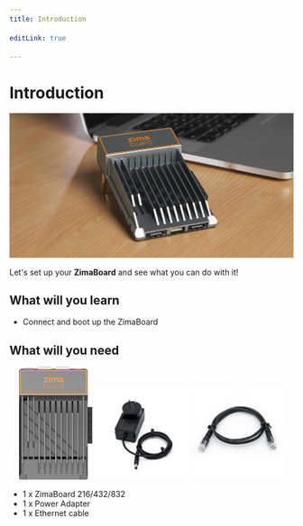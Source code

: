 ```yaml
---
title: Introduction

editLink: true

---
```


# Introduction

![ZimaBoard](/images/ZimaBoard/g4.jpeg)

Let's set up your **ZimaBoard** and see what you can do with it!

## What will you learn

- Connect and boot up the ZimaBoard

## What will you need

<p style="text-align: center;" >
  <img src="/images/ZimaBoard/product_1.png" style="max-width: 33%; max-height: 200px;" />
  <img src="/images/Accessories/12V-3A-Power-Adapter-1.jpg" style="max-width: 33%; max-height: 200px;" />
  <img src="/images/Accessories/Cat5e-Ethernet-Cable-1.jpg" style="max-width: 33%; max-height: 200px;" />
</p>

- 1 x ZimaBoard 216/432/832
- 1 x Power Adapter
- 1 x Ethernet cable